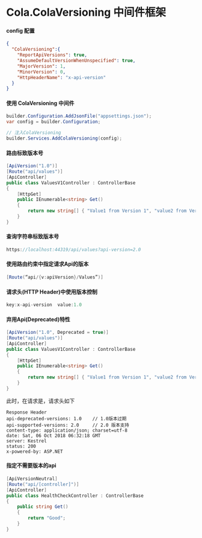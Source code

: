 # Cola.ColaVersioning 中间件框架

#### config 配置
```json
{
  "ColaVersioning":{
    "ReportApiVersions": true,
    "AssumeDefaultVersionWhenUnspecified": true,
    "MajorVersion": 1,
    "MinorVersion": 0,
    "HttpHeaderName": "x-api-version"
  }
}
```
#### 使用 ColaVersioning 中间件
```csharp
builder.Configuration.AddJsonFile("appsettings.json");
var config = builder.Configuration;

// 注入ColaVersioning
builder.Services.AddColaVersioning(config);
```

#### 路由标致版本号
```csharp 
[ApiVersion("1.0")]
[Route("api/values")]
[ApiController]
public class ValuesV1Controller : ControllerBase
{
    [HttpGet]
    public IEnumerable<string> Get()
    {
        return new string[] { "Value1 from Version 1", "value2 from Version 1" };
    }
}   
```

#### 查询字符串标致版本号
```csharp 
https://localhost:44319/api/values?api-version=2.0 
```

#### 使用路由约束中指定请求Api的版本
```csharp 
[Route(“api/{v:apiVersion}/Values”)]
```

#### 请求头(HTTP Header)中使用版本控制
```csharp headers 添加 
key:x-api-version  value:1.0
```

#### 弃用Api(Deprecated)特性
```csharp headers 添加 
[ApiVersion("1.0", Deprecated = true)]
[Route("api/values")]
[ApiController]
public class ValuesV1Controller : ControllerBase
{
    [HttpGet]
    public IEnumerable<string> Get()
    {
        return new string[] { "Value1 from Version 1", "value2 from Version 1" };
    }
}
```
此时，在请求是，请求头如下
```text
Response Header
api-deprecated-versions: 1.0    // 1.0版本过期
api-supported-versions: 2.0     // 2.0 版本支持
content-type: application/json; charset=utf-8
date: Sat, 06 Oct 2018 06:32:18 GMT
server: Kestrel
status: 200
x-powered-by: ASP.NET
```

#### 指定不需要版本的api
```csharp
[ApiVersionNeutral]
[Route("api/[controller]")]
[ApiController]
public class HealthCheckController : ControllerBase
{
    public string Get()
    {
        return "Good";
    }
}
```
